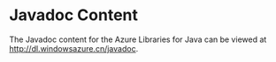 <properties 
	pageTitle="Javadocs | Windows Azure" 
	description="Javadoc API reference for the Azure SDK for Java." 
	services="" 
	documentationCenter="java" 
	authors="rmcmurray" 
	manager="wpickett" 
	editor="jimbe"/>

<tags 
	ms.service="multiple" 
	ms.date="06/03/2015" 
	wacn.date=""/>

# Javadoc Content

The Javadoc content for the Azure Libraries for Java can be viewed at <http://dl.windowsazure.cn/javadoc>.

